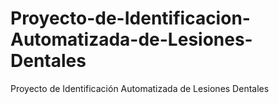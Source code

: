 # Proyecto-de-Identificacion-Automatizada-de-Lesiones-Dentales
Proyecto de Identificación Automatizada de Lesiones Dentales
